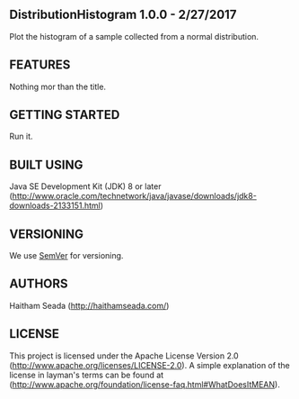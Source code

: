 DistributionHistogram 1.0.0 - 2/27/2017
------------------------------
Plot the histogram of a sample collected from a normal distribution.

FEATURES
--------
Nothing mor than the title.

GETTING STARTED
---------------
Run it.

BUILT USING
-----------
Java SE Development Kit (JDK) 8 or later
(http://www.oracle.com/technetwork/java/javase/downloads/jdk8-downloads-2133151.html)

VERSIONING
----------
We use [SemVer](http://semver.org/) for versioning.

AUTHORS
-------
Haitham Seada (http://haithamseada.com/)

LICENSE
-------
This project is licensed under the Apache License Version 2.0
(http://www.apache.org/licenses/LICENSE-2.0). A simple explanation of the
license in layman's terms can be found at
(http://www.apache.org/foundation/license-faq.html#WhatDoesItMEAN).